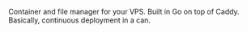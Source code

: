 Container and file manager for your VPS. Built in Go on top of Caddy. Basically, continuous deployment in a can.
